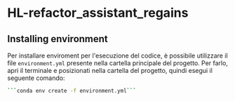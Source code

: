 # HL-refactor_assistant_regains

## Installing environment
Per installare enviroment per l'esecuzione del codice, è possibile utilizzare il file `environment.yml` presente nella cartella principale del progetto. Per farlo, apri il terminale e posizionati nella cartella del progetto, quindi esegui il seguente comando:

```bash
```conda env create -f environment.yml```
